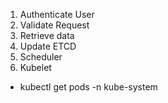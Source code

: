 1. Authenticate User
2. Validate Request
3. Retrieve data
4. Update ETCD
5. Scheduler
6. Kubelet

- kubectl get pods -n kube-system